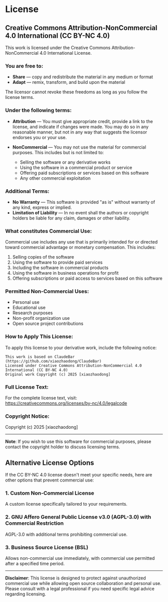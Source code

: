 # License

## Creative Commons Attribution-NonCommercial 4.0 International (CC BY-NC 4.0)

This work is licensed under the Creative Commons Attribution-NonCommercial 4.0 International License.

### You are free to:

- **Share** — copy and redistribute the material in any medium or format
- **Adapt** — remix, transform, and build upon the material

The licensor cannot revoke these freedoms as long as you follow the license terms.

### Under the following terms:

- **Attribution** — You must give appropriate credit, provide a link to the license, and indicate if changes were made. You may do so in any reasonable manner, but not in any way that suggests the licensor endorses you or your use.

- **NonCommercial** — You may not use the material for commercial purposes. This includes but is not limited to:
  - Selling the software or any derivative works
  - Using the software in a commercial product or service
  - Offering paid subscriptions or services based on this software
  - Any other commercial exploitation

### Additional Terms:

- **No Warranty** — This software is provided "as is" without warranty of any kind, express or implied.
- **Limitation of Liability** — In no event shall the authors or copyright holders be liable for any claim, damages or other liability.

### What constitutes Commercial Use:

Commercial use includes any use that is primarily intended for or directed toward commercial advantage or monetary compensation. This includes:

1. Selling copies of the software
2. Using the software to provide paid services
3. Including the software in commercial products
4. Using the software in business operations for profit
5. Offering subscriptions or paid access to services based on this software

### Permitted Non-Commercial Uses:

- Personal use
- Educational use
- Research purposes
- Non-profit organization use
- Open source project contributions

### How to Apply This License:

To apply this license to your derivative work, include the following notice:

```
This work is based on ClaudeBar (https://github.com/xiaozhaodong/ClaudeBar)
Licensed under Creative Commons Attribution-NonCommercial 4.0 International (CC BY-NC 4.0)
Original work Copyright (c) 2025 [xiaozhaodong]
```

### Full License Text:

For the complete license text, visit: https://creativecommons.org/licenses/by-nc/4.0/legalcode

### Copyright Notice:

Copyright (c) 2025 [xiaozhaodong]

---

**Note**: If you wish to use this software for commercial purposes, please contact the copyright holder to discuss licensing terms.

## Alternative License Options

If the CC BY-NC 4.0 license doesn't meet your specific needs, here are other options that prevent commercial use:

### 1. Custom Non-Commercial License
A custom license specifically tailored to your requirements.

### 2. GNU Affero General Public License v3.0 (AGPL-3.0) with Commercial Restriction
AGPL-3.0 with additional terms prohibiting commercial use.

### 3. Business Source License (BSL)
Allows non-commercial use immediately, with commercial use permitted after a specified time period.

---

**Disclaimer**: This license is designed to protect against unauthorized commercial use while allowing open source collaboration and personal use. Please consult with a legal professional if you need specific legal advice regarding licensing.
